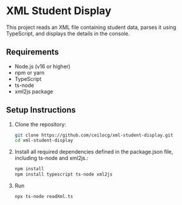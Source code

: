 # XML Student Display

This project reads an XML file containing student data, parses it using TypeScript, and displays the details in the console.

## Requirements

- Node.js (v16 or higher)
- npm or yarn
- TypeScript
- ts-node
- xml2js package

## Setup Instructions

1. Clone the repository:

   ```bash
   git clone https://github.com/ceilocg/xml-student-display.git
   cd xml-student-display
2. Install all required dependencies defined in the package.json file, including ts-node and xml2js.:
   ```bash
   npm install
   npm install typescript ts-node xml2js

3. Run
      ```bash
   npx ts-node readXml.ts


